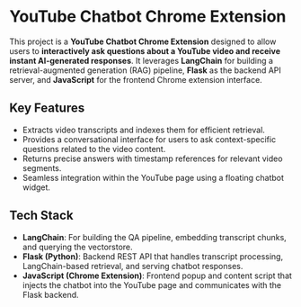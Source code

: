 # YouTube Chatbot Chrome Extension

This project is a **YouTube Chatbot Chrome Extension** designed to allow users to **interactively ask questions about a YouTube video and receive instant AI-generated responses**. It leverages **LangChain** for building a retrieval-augmented generation (RAG) pipeline, **Flask** as the backend API server, and **JavaScript** for the frontend Chrome extension interface.

## Key Features
- Extracts video transcripts and indexes them for efficient retrieval.
- Provides a conversational interface for users to ask context-specific questions related to the video content.
- Returns precise answers with timestamp references for relevant video segments.
- Seamless integration within the YouTube page using a floating chatbot widget.

## Tech Stack
- **LangChain**: For building the QA pipeline, embedding transcript chunks, and querying the vectorstore.
- **Flask (Python)**: Backend REST API that handles transcript processing, LangChain-based retrieval, and serving chatbot responses.
- **JavaScript (Chrome Extension)**: Frontend popup and content script that injects the chatbot into the YouTube page and communicates with the Flask backend.
